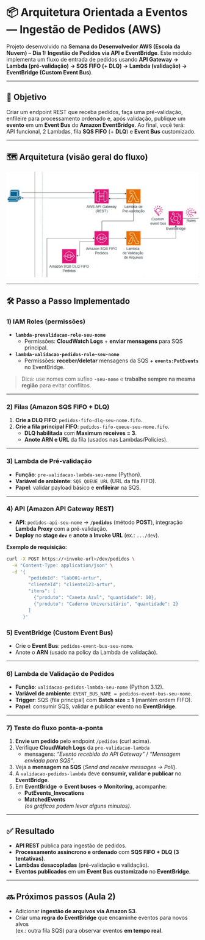 # 📦 Arquitetura Orientada a Eventos — Ingestão de Pedidos (AWS)

Projeto desenvolvido na **Semana do Desenvolvedor AWS (Escola da Nuvem)** – **Dia 1: Ingestão de Pedidos via API e EventBridge**. Este módulo implementa um fluxo de entrada de pedidos usando **API Gateway → Lambda (pré-validação) → SQS FIFO (+ DLQ) → Lambda (validação) → EventBridge (Custom Event Bus)**.



---

## 🎯 Objetivo

Criar um endpoint REST que receba pedidos, faça uma pré-validação, enfileire para processamento ordenado e, após validação, publique um **evento** em um **Event Bus** do **Amazon EventBridge**. Ao final, você terá:  
API funcional, 2 Lambdas, fila **SQS FIFO** (+ **DLQ**) e **Event Bus** customizado.

---

## 🗺️ Arquitetura (visão geral do fluxo)

![Arquitetura AWS Dia 1](./assets/ArquiteturaDia1.png)


---

## 🛠️ Passo a Passo Implementado

### 1) IAM Roles (permissões)

- **`lambda-prevalidacao-role-seu-nome`**
  - Permissões: **CloudWatch Logs** + **enviar mensagens** para SQS principal.
- **`lambda-validacao-pedidos-role-seu-nome`**
  - Permissões: **receber/deletar** mensagens da SQS + **`events:PutEvents`** no EventBridge.

> Dica: use nomes com sufixo **`-seu-nome`** e **trabalhe sempre na mesma região** para evitar conflitos.

---

### 2) Filas (Amazon SQS FIFO + DLQ)

1. **Crie a DLQ FIFO**: `pedidos-fifo-dlq-seu-nome.fifo`.
2. **Crie a fila principal FIFO**: `pedidos-fifo-queue-seu-nome.fifo`.
   - **DLQ habilitada** com **Maximum receives = 3**.
   - **Anote ARN e URL** da fila (usados nas Lambdas/Policies).

---

### 3) Lambda de **Pré-validação**

- **Função**: `pre-validacao-lambda-seu-nome` (Python).
- **Variável de ambiente**: `SQS_QUEUE_URL` (URL da fila FIFO).
- **Papel**: validar payload básico e **enfileirar** na SQS.

---

### 4) API (Amazon API Gateway REST)

- **API**: `pedidos-api-seu-nome` → **`/pedidos`** (método **POST**), integração **Lambda Proxy** com a pré-validação.
- **Deploy** no **stage `dev`** e **anote a Invoke URL** (ex.: `.../dev`).

**Exemplo de requisição:**

```bash
curl -X POST https://<invoke-url>/dev/pedidos \
  -H "Content-Type: application/json" \
  -d '{
        "pedidoId": "lab001-artur",
        "clienteId": "cliente123-artur",
        "itens": [
          {"produto": "Caneta Azul", "quantidade": 10},
          {"produto": "Caderno Universitário", "quantidade": 2}
        ]
      }'
```
### 5) EventBridge (Custom Event Bus)

- Crie o **Event Bus**: `pedidos-event-bus-seu-nome`.  
- Anote o **ARN** (usado na policy da Lambda de validação).  

---

### 6) Lambda de Validação de Pedidos

- **Função**: `validacao-pedidos-lambda-seu-nome` (Python 3.12).  
- **Variável de ambiente**: `EVENT_BUS_NAME = pedidos-event-bus-seu-nome`.  
- **Trigger**: SQS (fila principal) com **Batch size = 1** (mantém ordem FIFO).  
- **Papel**: consumir SQS, validar e publicar evento no **EventBridge**.  

---

### 7) Teste do fluxo ponta-a-ponta

1. **Envie um pedido** pelo endpoint `/pedidos` (curl acima).  
2. Verifique **CloudWatch Logs** da `pre-validacao-lambda`  
   - mensagens: *“Evento recebido do API Gateway”* / *“Mensagem enviada para SQS”*.  
3. Veja a **mensagem na SQS** (*Send and receive messages → Poll*).  
4. A `validacao-pedidos-lambda` deve **consumir, validar e publicar** no **EventBridge**.  
5. Em **EventBridge → Event buses → Monitoring**, acompanhe:  
   - **PutEvents_Invocations**  
   - **MatchedEvents**  
   *(os gráficos podem levar alguns minutos).*  

---

## ✅ Resultado

- **API REST** pública para ingestão de pedidos.  
- **Processamento assíncrono e ordenado** com **SQS FIFO + DLQ (3 tentativas)**.  
- **Lambdas desacopladas** (pré-validação e validação).  
- **Eventos publicados** em um **Event Bus customizado** no **EventBridge**.  

---

## 🔜 Próximos passos (Aula 2)

- Adicionar **ingestão de arquivos via Amazon S3**.  
- Criar uma **regra do EventBridge** que encaminhe eventos para novos alvos  
  (ex.: outra fila SQS) para observar eventos **em tempo real**.  

